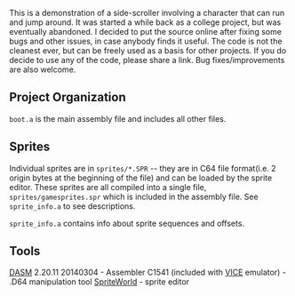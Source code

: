 This is a demonstration of a side-scroller involving a character that can run and jump around. It was started a while back as a college project, but was eventually abandoned. I decided to put the source online after fixing some bugs and other issues, in case anybody finds it useful. The code is not the cleanest ever, but can be freely used as a basis for other projects. If you do decide to use any of the code, please share a link. Bug fixes/improvements are also welcome.

Project Organization
--------------------

`boot.a` is the main assembly file and includes all other files.


Sprites
-------
Individual sprites are in `sprites/*.SPR` -- they are in C64 file format(i.e. 2 origin bytes at the beginning of the file) and can be loaded by the sprite editor.
These sprites are all compiled into a single file, `sprites/gamesprites.spr` which is included in the assembly file. See `sprite_info.a` to see descriptions.

`sprite_info.a` contains info about sprite sequences and offsets.


Tools
-----

[DASM](http://sourceforge.net/projects/dasm-dillon/) 2.20.11 20140304 - Assembler
C1541 (included with [VICE](http://vice-emu.sourceforge.net/) emulator) - .D64 manipulation tool
[SpriteWorld](http://csdb.dk/release/?id=31201) - sprite editor

